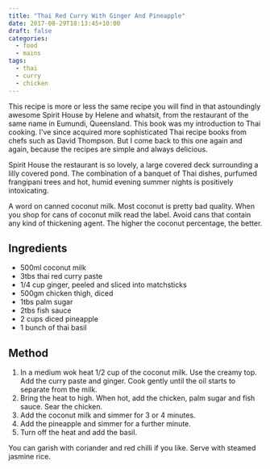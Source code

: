 ```yaml
---
title: "Thai Red Curry With Ginger And Pineapple"
date: 2017-08-29T18:13:45+10:00
draft: false
categories:
  - food
  - mains
tags:
  - thai
  - curry
  - chicken
---
```


This recipe is more or less the same recipe you will find in that astoundingly awesome Spirit House by Helene and whatsit, from the restaurant of the same name in Eumundi, Queensland. This book was my introduction to Thai cooking. I've since acquired more sophisticated Thai recipe books from chefs such as David Thompson. But I come back to this one again and again, because the recipes are simple and always delicious. 

Spirit House the restaurant is so lovely, a large covered deck surrounding a lilly covered pond. The combination of a banquet of Thai dishes, purfumed frangipani trees and hot, humid evening summer nights is positively intoxicating. 

A word on canned coconut milk. Most coconut is pretty bad quality. When you shop for cans of coconut milk read the label. Avoid cans that contain any kind of thickening agent. The higher the coconut percentage, the better.

<!--more-->

## Ingredients
* 500ml coconut milk
* 3tbs thai red curry paste
* 1/4 cup ginger, peeled and sliced into matchsticks
* 500gm chicken thigh, diced
* 1tbs palm sugar
* 2tbs fish sauce
* 2 cups diced pineapple
* 1 bunch of thai basil


## Method

1. In a medium wok heat 1/2 cup of the coconut milk. Use the creamy top. Add the curry paste and ginger. Cook gently until the oil starts to separate from the milk.
1. Bring the heat to high. When hot, add the chicken, palm sugar and fish sauce. Sear the chicken.
1. Add the coconut milk and simmer for 3 or 4 minutes.
1. Add the pineapple and simmer for a further minute.
1. Turn off the heat and add the basil.

You can garish with coriander and red chilli if you like. Serve with steamed jasmine rice.